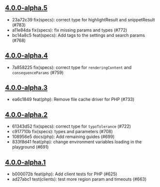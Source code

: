 ## [4.0.0-alpha.5](https://github.com/algolia/algoliasearch-client-php/compare/4.0.0-alpha.4...4.0.0-alpha.5)

- 23a72c39 fix(specs): correct type for highlightResult and snippetResult (#783)
- a11e84da fix(specs): fix missing params and types (#772)
- bc14a8c5 feat(specs): Add tags to the settings and search params (#768)

## [4.0.0-alpha.4](https://github.com/algolia/algoliasearch-client-php/compare/4.0.0-alpha.3...4.0.0-alpha.4)

- 7a858225 fix(specs): correct type for `renderingContent` and `consequenceParams` (#759)

## [4.0.0-alpha.3](https://github.com/algolia/algoliasearch-client-php/compare/4.0.0-alpha.2...4.0.0-alpha.3)

- ea6c1849 feat(php): Remove file cache driver for PHP (#733)

## [4.0.0-alpha.2](https://github.com/algolia/algoliasearch-client-php/compare/4.0.0-alpha.1...4.0.0-alpha.2)

- 61343d52 fix(specs): correct type for `typoTolerance` (#722)
- c917710b fix(specs): types and parameters (#708)
- 108956e5 docs(php): Add remaining guides (#699)
- 833f8d41 feat(php): change environment variables loading in the playground (#691)

## [4.0.0-alpha.1](https://github.com/algolia/algoliasearch-client-php/compare/4.0.0-alpha.0...4.0.0-alpha.1)

- b000072b feat(php): Add client tests for PHP (#625)
- ad27abc1 test(clients): test more region param and timeouts (#663)
